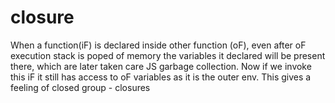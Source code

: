 # closure

When a function(iF) is declared inside other function (oF), even after oF execution stack is poped of memory the variables it 
declared will be present there, which are later taken care JS garbage collection. Now if we invoke this iF it still has access 
to oF variables as it is the outer env. This gives a feeling of closed group - closures
